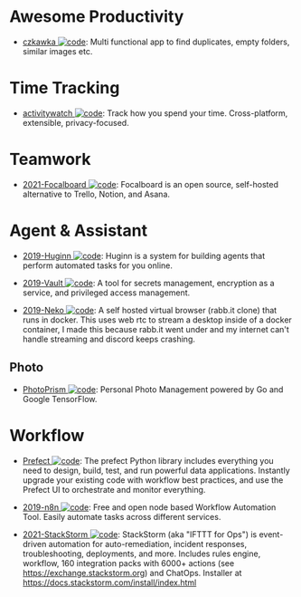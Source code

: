 # Awesome Productivity

- [czkawka ![code](https://shorturl.at/dlxyK)](https://github.com/qarmin/czkawka): Multi functional app to find duplicates, empty folders, similar images etc.

# Time Tracking

- [activitywatch ![code](https://shorturl.at/dlxyK)](https://github.com/ActivityWatch/activitywatch): Track how you spend your time. Cross-platform, extensible, privacy-focused.

# Teamwork

- [2021-Focalboard ![code](https://shorturl.at/dlxyK)](https://github.com/mattermost/focalboard): Focalboard is an open source, self-hosted alternative to Trello, Notion, and Asana.

# Agent & Assistant

- [2019-Huginn ![code](https://shorturl.at/dlxyK)](https://github.com/huginn/huginn/): Huginn is a system for building agents that perform automated tasks for you online.

- [2019-Vault ![code](https://shorturl.at/dlxyK)](https://github.com/hashicorp/vault): A tool for secrets management, encryption as a service, and privileged access management.

- [2019-Neko ![code](https://shorturl.at/dlxyK)](https://github.com/nurdism/neko): A self hosted virtual browser (rabb.it clone) that runs in docker. This uses web rtc to stream a desktop inside of a docker container, I made this because rabb.it went under and my internet can't handle streaming and discord keeps crashing.

## Photo

- [PhotoPrism ![code](https://shorturl.at/dlxyK)](https://github.com/photoprism/photoprism): Personal Photo Management powered by Go and Google TensorFlow.

# Workflow

- [Prefect ![code](https://shorturl.at/dlxyK)](https://www.prefect.io/products/core/): The prefect Python library includes everything you need to design, build, test, and run powerful data applications. Instantly upgrade your existing code with workflow best practices, and use the Prefect UI to orchestrate and monitor everything.

- [2019-n8n ![code](https://shorturl.at/dlxyK)](https://github.com/n8n-io/n8n): Free and open node based Workflow Automation Tool. Easily automate tasks across different services.

- [2021-StackStorm ![code](https://shorturl.at/dlxyK)](https://github.com/StackStorm/st2): StackStorm (aka "IFTTT for Ops") is event-driven automation for auto-remediation, incident responses, troubleshooting, deployments, and more. Includes rules engine, workflow, 160 integration packs with 6000+ actions (see https://exchange.stackstorm.org) and ChatOps. Installer at https://docs.stackstorm.com/install/index.html
